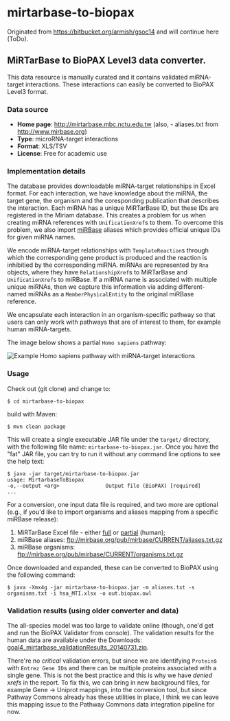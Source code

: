 # mirtarbase-to-biopax
Originated from https://bitbucket.org/armish/gsoc14 and will continue here (ToDo).

## MiRTarBase to BioPAX Level3 data converter.
This data resource is manually curated and it contains validated 
miRNA-target interactions. These interactions can easily be converted 
to BioPAX Level3 format.

### Data source
- **Home page**: http://mirtarbase.mbc.nctu.edu.tw (also, - aliases.txt from http://www.mirbase.org)
- **Type**: microRNA-target interactions
- **Format**: XLS/TSV
- **License**: Free for academic use

### Implementation details
The database provides downloadable miRNA-target relationships in Excel format.
For each interaction, we have knowledge about the miRNA, the target gene, 
the organism and the coresponding publication that describes the interaction.
Each miRNA has a unique MiRTarBase ID, but these IDs are registered in 
the Miriam database. This creates a problem for us when creating miRNA 
references with `UnificationXref`s to them. To overcome this problem, 
we also import [miRBase](http://www.mirbase.org/) aliases which provides 
official unique IDs for given miRNA names.

We encode miRNA-target relationships with `TemplateReaction`s through 
which the corresponding gene product is produced and the reaction is 
inhibitied by the corresponding miRNA. miRNAs are represented by `Rna` 
objects, where they have `RelationshipXref`s to MiRTarBase and 
`UnificationXref`s to miRBase. If a miRNA name is associated with multiple 
unique miRNAs, then we capture this information via adding different-named 
miRNAs as a `MemberPhysicalEntity` to the original miRBase reference.

We encapsulate each interaction in an organism-specific pathway so that 
users can only work with pathways that are of interest to them, 
for example human miRNA-targets. 

The image below shows a partial `Homo sapiens` pathway:

![Example Homo sapiens pathway with miRNA-target interactions](https://bitbucket.org/armish/gsoc14/downloads/goal4_human_mirna_screenshot-20140731.jpg)

### Usage
Check out (git clone) and change to:

	$ cd mirtarbase-to-biopax

build with Maven:

	$ mvn clean package

This will create a single executable JAR file under the `target/` directory, 
with the following file name: `mirtarbase-to-biopax.jar`. Once you have 
the "fat" JAR file, you can try to run it without any command line options 
to see the help text:

	$ java -jar target/mirtarbase-to-biopax.jar
	usage: MirtarbaseToBiopax
	-o,--output <arg>               Output file (BioPAX) [required]
	...

For a conversion, one input data file is required, and two more are optional 
(e.g., if you'd like to import organisms and aliases mapping from a specific miRBase release):

1. MiRTarBase Excel file - either [full](http://mirtarbase.mbc.nctu.edu.tw/cache/download/6.1/miRTarBase_MTI.xlsx) 
or [partial](http://mirtarbase.mbc.nctu.edu.tw/cache/download/6.1/hsa_MTI.xlsx) (human);
2. miRBase aliases: ftp://mirbase.org/pub/mirbase/CURRENT/aliases.txt.gz
3. miRBase organisms: ftp://mirbase.org/pub/mirbase/CURRENT/organisms.txt.gz

Once downloaded and expanded, these can be converted to BioPAX using the 
following command:

	$ java -Xmx4g -jar mirtarbase-to-biopax.jar -m aliases.txt -s organisms.txt -i hsa_MTI.xlsx -o out.biopax.owl


### Validation results (using older converter and data)
The all-species model was too large to validate online 
(though, one'd get and run the BioPAX Validator from console). 
The validation results for the human data are available under 
the Downloads: [goal4_mirtarbase_validationResults_20140731.zip](https://bitbucket.org/armish/gsoc14/downloads/goal4_mirtarbase_validationResults_20140731.zip).

There're no _critical_ validation errors, but since we are identifying `Protein`s 
with `Entrez Gene ID`s and there can be multiple proteins associated 
with a single gene. This is not the best practice and this is why we 
have *denied xrefs* in the report. To fix this, we can bring in new 
background files, for example Gene -> Uniprot mappings, into the 
conversion tool, but since Pathway Commons already has these utilities 
in place, I think we can leave this mapping issue to the Pathway Commons 
data integration pipeline for now.
